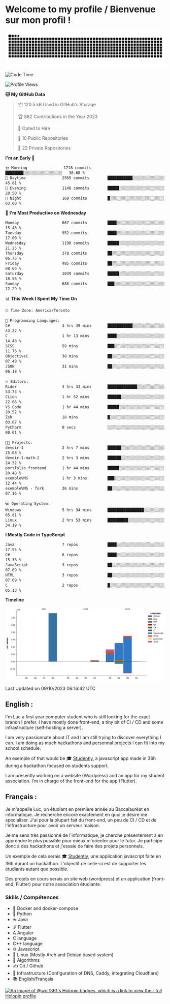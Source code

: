 # Welcome to my profile / Bienvenue sur mon profil !

![snake gif](https://github.com/wolf-361/wolf-361/blob/output/github-contribution-grid-snake.svg)

<!--START_SECTION:waka-->
![Code Time](http://img.shields.io/badge/Code%20Time-392%20hrs%2034%20mins-blue)

![Profile Views](http://img.shields.io/badge/Profile%20Views-0-blue)

**🐱 My GitHub Data** 

> 📦 120.5 kB Used in GitHub's Storage 
 > 
> 🏆 882 Contributions in the Year 2023
 > 
> 💼 Opted to Hire
 > 
> 📜 10 Public Repositories 
 > 
> 🔑 22 Private Repositories 
 > 
**I'm an Early 🐤** 

```text
🌞 Morning                1718 commits        ████████░░░░░░░░░░░░░░░░░   30.68 % 
🌆 Daytime                2565 commits        ███████████░░░░░░░░░░░░░░   45.81 % 
🌃 Evening                1148 commits        █████░░░░░░░░░░░░░░░░░░░░   20.50 % 
🌙 Night                  168 commits         █░░░░░░░░░░░░░░░░░░░░░░░░   03.00 % 
```
📅 **I'm Most Productive on Wednesday** 

```text
Monday                   867 commits         ████░░░░░░░░░░░░░░░░░░░░░   15.48 % 
Tuesday                  952 commits         ████░░░░░░░░░░░░░░░░░░░░░   17.00 % 
Wednesday                1190 commits        █████░░░░░░░░░░░░░░░░░░░░   21.25 % 
Thursday                 378 commits         ██░░░░░░░░░░░░░░░░░░░░░░░   06.75 % 
Friday                   485 commits         ██░░░░░░░░░░░░░░░░░░░░░░░   08.66 % 
Saturday                 1039 commits        █████░░░░░░░░░░░░░░░░░░░░   18.56 % 
Sunday                   688 commits         ███░░░░░░░░░░░░░░░░░░░░░░   12.29 % 
```


📊 **This Week I Spent My Time On** 

```text
🕑︎ Time Zone: America/Toronto

💬 Programming Languages: 
C#                       3 hrs 39 mins       ███████████░░░░░░░░░░░░░░   43.22 % 
C                        1 hr 13 mins        ████░░░░░░░░░░░░░░░░░░░░░   14.48 % 
SCSS                     59 mins             ███░░░░░░░░░░░░░░░░░░░░░░   11.76 % 
ObjectiveC               38 mins             ██░░░░░░░░░░░░░░░░░░░░░░░   07.49 % 
JSON                     31 mins             ██░░░░░░░░░░░░░░░░░░░░░░░   06.18 % 

🔥 Editors: 
Rider                    4 hrs 33 mins       █████████████░░░░░░░░░░░░   53.73 % 
CLion                    1 hr 52 mins        ██████░░░░░░░░░░░░░░░░░░░   22.06 % 
VS Code                  1 hr 44 mins        █████░░░░░░░░░░░░░░░░░░░░   20.52 % 
Zsh                      18 mins             █░░░░░░░░░░░░░░░░░░░░░░░░   03.67 % 
PyCharm                  0 secs              ░░░░░░░░░░░░░░░░░░░░░░░░░   00.01 % 

🐱‍💻 Projects: 
devoir-1                 2 hrs 7 mins        ██████░░░░░░░░░░░░░░░░░░░   25.08 % 
devoir-1-math-2          2 hrs 3 mins        ██████░░░░░░░░░░░░░░░░░░░   24.32 % 
portfolio_frontend       1 hr 44 mins        █████░░░░░░░░░░░░░░░░░░░░   20.48 % 
exempleVMS               1 hr 3 mins         ███░░░░░░░░░░░░░░░░░░░░░░   12.44 % 
exempleVMS - fork        36 mins             ██░░░░░░░░░░░░░░░░░░░░░░░   07.16 % 

💻 Operating System: 
Windows                  5 hrs 34 mins       ████████████████░░░░░░░░░   65.81 % 
Linux                    2 hrs 53 mins       █████████░░░░░░░░░░░░░░░░   34.19 % 
```

**I Mostly Code in TypeScript** 

```text
Java                     7 repos             ████░░░░░░░░░░░░░░░░░░░░░   17.95 % 
C#                       6 repos             ████░░░░░░░░░░░░░░░░░░░░░   15.38 % 
JavaScript               3 repos             ██░░░░░░░░░░░░░░░░░░░░░░░   07.69 % 
HTML                     3 repos             ██░░░░░░░░░░░░░░░░░░░░░░░   07.69 % 
C                        2 repos             █░░░░░░░░░░░░░░░░░░░░░░░░   05.13 % 
```



**Timeline**

![Lines of Code chart](https://raw.githubusercontent.com/wolf-361/wolf-361/main/assets/bar_graph.png)


 Last Updated on 09/10/2023 06:16:42 UTC
<!--END_SECTION:waka-->

## English : 

I'm Luc a first year computer student who is still looking for the exact branch I prefer. I have mostly done front-end, a tiny bit of CI / CD and some infrastructure (self-hosting a server).

I am very passionnate about IT and I am still trying to discover everything I can. I am doing as much hackathons and personnal projects I can fit into my school schedule.

An exemple of that would be 🎓 [Studently](https://github.com/wolf-361/Studently-CodeJam12), a javascript app made in 36h during a hackathon focused on students support.

I am presently working on a website (Wordpress) and an app for my student association. I'm in charge of the front-end for the app (Flutter).

## Français :

Je m'appelle Luc, un étudiant en première année au Baccalauréat en informatique. Je recherche encore exactement en quoi je désire me spécialiser. J'ai pour la plupart fait du front-end, un peu de CI / CD et de l'infrastructure pour avoir un serveur maison.

Je me sens très passionné de l'informatique, je cherche présentement à en apprendre le plus possible pour mieux m'orienter pour le futur. Je participe donc à des hackathons et j'essaie de faire des projets personnels.

Un exemple de cela serais 🎓 [Studently](https://github.com/wolf-361/Studently-CodeJam12), une application javascript faite en 36h durant un hackathon. L'objectif de celle-ci est de supporter les étudiants autant que possible.

Des projets en cours serais un site web (wordpress) et un application (front-end, Flutter) pour notre association étudiante.

###  Skills / Compétences

* 🐋 Docker and docker-compose
* 🐍 Python
* ☕ Java
* ℱ Flutter
* A Angular
* C language
* C++ language
* 🌐 Javascript
* 🐧 Linux (Mostly Arch and Debian based system)
* 🧩 Algorithms
* ✍️ Git / Github
* 📜 Infrastructure (Configuration of DNS, Caddy, integrating Cloudflare)
* 📚 English/Français

[![An image of @wolf361's Holopin badges, which is a link to view their full Holopin profile](https://holopin.me/wolf361)](https://holopin.io/@wolf361)


